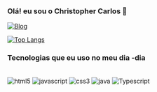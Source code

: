 ### Olá! eu sou o Christopher Carlos 🤖

[![Blog](https://img.shields.io/badge/LinkedIn-0077B5?style=for-the-badge&logo=linkedin&logoColor=white)](https://www.linkedin.com/in/christopher-carlos-aa0786184/)

[![Top Langs](https://github-readme-stats.vercel.app/api/top-langs/?username=anuraghazra&layout=donut-vertical)](https://github.com/anuraghazra/github-readme-stats)


### Tecnologias que eu uso no meu dia -dia


<div style = "display: inline_block"><br/>

<img align ="center" alt= "html5" src="https://img.shields.io/badge/HTML5-E34F26?style=for-the-badge&logo=html5&logoColor=white" />
<img align ="center" alt= "javascript" src="https://img.shields.io/badge/JavaScript-323330?style=for-the-badge&logo=javascript&logoColor=F7DF1E" />
<img align ="center" alt= "css3" src="https://img.shields.io/badge/CSS3-1572B6?style=for-the-badge&logo=css3&logoColor=white" />
<img align ="center" alt= "java" src="https://img.shields.io/badge/Java-ED8B00?style=for-the-badge&logo=openjdk&logoColor=white" />
<img align ="center" alt= "Typescript" src="https://img.shields.io/badge/TypeScript-007ACC?style=for-the-badge&logo=typescript&logoColor=white" />


</div>
